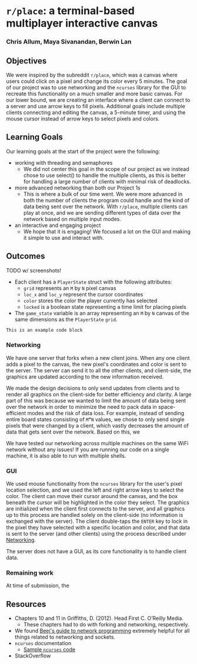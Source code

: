 # `r/place`: a terminal-based multiplayer interactive canvas
### Chris Allum, Maya Sivanandan, Berwin Lan

## Objectives
We were inspired by the subreddit `r/place`, which was a canvas where users could click on a pixel and change its color every 5 minutes. The goal of our project was to use networking and the `ncurses` library for the GUI to recreate this functionality on a much smaller and more basic canvas. For our lower bound, we are creating an interface where a client can connect to a server and use arrow keys to fill pixels. Additional goals include multiple clients connecting and editing the canvas, a 5-minute timer, and using the mouse cursor instead of arrow keys to select pixels and colors.

## Learning Goals
Our learning goals at the start of the project were the following:
* working with threading and semaphores
    * We did not center this goal in the scope of our project as we instead chose to use select() to handle the multiple clients, as this is better for handling a large number of clients with minimal risk of deadlocks.
* more advanced networking than both our Project 1s
    * This is where a bulk of our time went. We were more advanced in both the number of clients the program could handle and the kind of data being sent over the network. With `r/place`, multiple clients can play at once, and we are sending different types of data over the network based on multiple input modes.
* an interactive and engaging project
    * We hope that it is engaging! We focused a lot on the GUI and making it simple to use and interact with.

## Outcomes
TODO w/ screenshots!

* Each client has a `PlayerState` struct with the following attributes:
    * `grid` represents an `M` by `N` pixel canvas
    * `loc_x` and `loc_y` represent the cursor coordinates
    * `color` stores the color the player currently has selected
    * `locked` is a boolean state representing a time limit for placing pixels
* The `game_state` variable is an array representing an `M` by `N` canvas of the same dimensions as the `PlayerState` `grid`.

```c
This is an example code block
```

### Networking
We have one server that forks when a new client joins. When any one client adds a pixel to the canvas, the new pixel's coordinates and color is sent to the server. The server can send it to all the other clients, and client-side, the graphics are updated according to the new information received. 

We made the design decisions to only send updates from clients and to render all graphics on the client-side for better efficiency and clarity. A large part of this was because we wanted to limit the amount of data being sent over the network in order to minimize the need to pack data in space-efficient modes and the risk of data loss. For example, instead of sending entire board states consisting of `M`*`N` values, we chose to only send single pixels that were changed by a client, which vastly decreases the amount of data that gets sent over the network. Based on this, we

We have tested our networking across multiple machines on the same WiFi network without any issues! If you are running our code on a single machine, it is also able to run with multiple shells.

### GUI
We used mouse functionality from the `ncurses` library for the user's pixel location selection, and we used the left and right arrow keys to select the color. The client can move their cursor around the canvas, and the box beneath the cursor will be highlighted in the color they select. The graphics are initialized when the client first connects to the server, and all graphics up to this process are handled solely on the client-side (no information is exchanged with the server). The client double-taps the `ENTER` key to lock in the pixel they have selected with a specific location and color, and that data is sent to the server (and other clients) using the process described under [Networking](#markdown-header-networking).

The server does not have a GUI, as its core functionality is to handle client data.

### Remaining work
At time of submission, the 

## Resources
* Chapters 10 and 11 in Griffiths, D. (2012). Head First C. O’Reilly Media.
    * These chapters had to do with forking and networking, respectively.
* We found [Beej's guide to network programming](https://beej.us/guide/bgnet/) extremely helpful for all things related to networking and sockets.
* `ncurses` documentation
    * [Sample `ncurses` code](http://www.paulgriffiths.net/program/c/curses.php)
* StackOverflow
